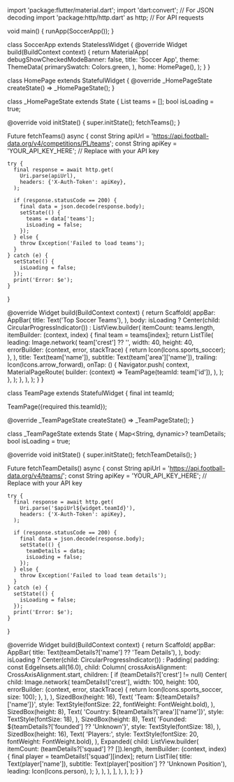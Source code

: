 import 'package:flutter/material.dart';
import 'dart:convert'; // For JSON decoding
import 'package:http/http.dart' as http; // For API requests

void main() {
  runApp(SoccerApp());
}

class SoccerApp extends StatelessWidget {
  @override
  Widget build(BuildContext context) {
    return MaterialApp(
      debugShowCheckedModeBanner: false,
      title: 'Soccer App',
      theme: ThemeData(
        primarySwatch: Colors.green,
      ),
      home: HomePage(),
    );
  }
}

class HomePage extends StatefulWidget {
  @override
  _HomePageState createState() => _HomePageState();
}

class _HomePageState extends State<HomePage> {
  List<dynamic> teams = [];
  bool isLoading = true;

  @override
  void initState() {
    super.initState();
    fetchTeams();
  }

  Future<void> fetchTeams() async {
    const String apiUrl = 'https://api.football-data.org/v4/competitions/PL/teams';
    const String apiKey = 'YOUR_API_KEY_HERE'; // Replace with your API key

    try {
      final response = await http.get(
        Uri.parse(apiUrl),
        headers: {'X-Auth-Token': apiKey},
      );

      if (response.statusCode == 200) {
        final data = json.decode(response.body);
        setState(() {
          teams = data['teams'];
          isLoading = false;
        });
      } else {
        throw Exception('Failed to load teams');
      }
    } catch (e) {
      setState(() {
        isLoading = false;
      });
      print('Error: $e');
    }
  }

  @override
  Widget build(BuildContext context) {
    return Scaffold(
      appBar: AppBar(
        title: Text('Top Soccer Teams'),
      ),
      body: isLoading
          ? Center(child: CircularProgressIndicator())
          : ListView.builder(
              itemCount: teams.length,
              itemBuilder: (context, index) {
                final team = teams[index];
                return ListTile(
                  leading: Image.network(
                    team['crest'] ?? '',
                    width: 40,
                    height: 40,
                    errorBuilder: (context, error, stackTrace) {
                      return Icon(Icons.sports_soccer);
                    },
                  ),
                  title: Text(team['name']),
                  subtitle: Text(team['area']['name']),
                  trailing: Icon(Icons.arrow_forward),
                  onTap: () {
                    Navigator.push(
                      context,
                      MaterialPageRoute(
                        builder: (context) => TeamPage(teamId: team['id']),
                      ),
                    );
                  },
                );
              },
            ),
    );
  }
}

class TeamPage extends StatefulWidget {
  final int teamId;

  TeamPage({required this.teamId});

  @override
  _TeamPageState createState() => _TeamPageState();
}

class _TeamPageState extends State<TeamPage> {
  Map<String, dynamic>? teamDetails;
  bool isLoading = true;

  @override
  void initState() {
    super.initState();
    fetchTeamDetails();
  }

  Future<void> fetchTeamDetails() async {
    const String apiUrl = 'https://api.football-data.org/v4/teams/';
    const String apiKey = 'YOUR_API_KEY_HERE'; // Replace with your API key

    try {
      final response = await http.get(
        Uri.parse('$apiUrl${widget.teamId}'),
        headers: {'X-Auth-Token': apiKey},
      );

      if (response.statusCode == 200) {
        final data = json.decode(response.body);
        setState(() {
          teamDetails = data;
          isLoading = false;
        });
      } else {
        throw Exception('Failed to load team details');
      }
    } catch (e) {
      setState(() {
        isLoading = false;
      });
      print('Error: $e');
    }
  }

  @override
  Widget build(BuildContext context) {
    return Scaffold(
      appBar: AppBar(
        title: Text(teamDetails?['name'] ?? 'Team Details'),
      ),
      body: isLoading
          ? Center(child: CircularProgressIndicator())
          : Padding(
              padding: const EdgeInsets.all(16.0),
              child: Column(
                crossAxisAlignment: CrossAxisAlignment.start,
                children: [
                  if (teamDetails?['crest'] != null)
                    Center(
                      child: Image.network(
                        teamDetails!['crest'],
                        width: 100,
                        height: 100,
                        errorBuilder: (context, error, stackTrace) {
                          return Icon(Icons.sports_soccer, size: 100);
                        },
                      ),
                    ),
                  SizedBox(height: 16),
                  Text(
                    'Team: ${teamDetails?['name']}',
                    style: TextStyle(fontSize: 22, fontWeight: FontWeight.bold),
                  ),
                  SizedBox(height: 8),
                  Text(
                    'Country: ${teamDetails?['area']['name']}',
                    style: TextStyle(fontSize: 18),
                  ),
                  SizedBox(height: 8),
                  Text(
                    'Founded: ${teamDetails?['founded'] ?? 'Unknown'}',
                    style: TextStyle(fontSize: 18),
                  ),
                  SizedBox(height: 16),
                  Text(
                    'Players:',
                    style: TextStyle(fontSize: 20, fontWeight: FontWeight.bold),
                  ),
                  Expanded(
                    child: ListView.builder(
                      itemCount: (teamDetails?['squad'] ?? []).length,
                      itemBuilder: (context, index) {
                        final player = teamDetails!['squad'][index];
                        return ListTile(
                          title: Text(player['name']),
                          subtitle: Text(player['position'] ?? 'Unknown Position'),
                          leading: Icon(Icons.person),
                        );
                      },
                    ),
                  ),
                ],
              ),
            ),
    );
  }
}
